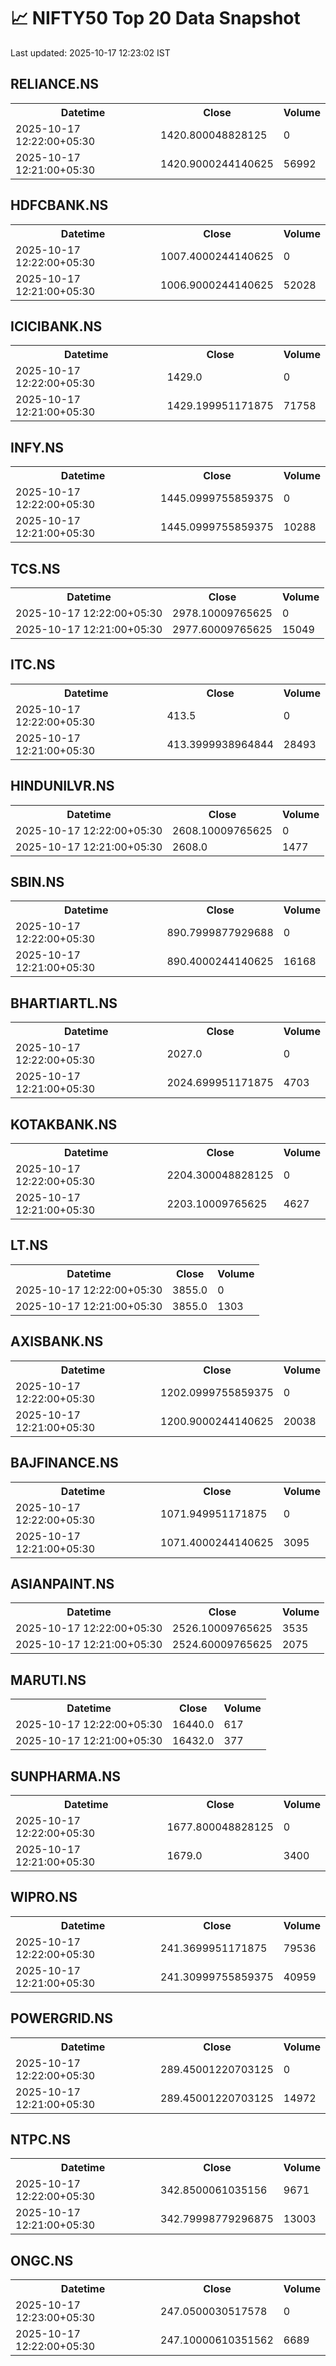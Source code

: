 # 📈 NIFTY50 Top 20 Data Snapshot

Last updated: 2025-10-17 12:23:02 IST

## RELIANCE.NS

<table>
  <tr><th>Datetime</th><th>Close</th><th>Volume</th></tr>
  <tr><td>2025-10-17 12:22:00+05:30</td><td>1420.800048828125</td><td>0</td></tr>
  <tr><td>2025-10-17 12:21:00+05:30</td><td>1420.9000244140625</td><td>56992</td></tr>
</table>

## HDFCBANK.NS

<table>
  <tr><th>Datetime</th><th>Close</th><th>Volume</th></tr>
  <tr><td>2025-10-17 12:22:00+05:30</td><td>1007.4000244140625</td><td>0</td></tr>
  <tr><td>2025-10-17 12:21:00+05:30</td><td>1006.9000244140625</td><td>52028</td></tr>
</table>

## ICICIBANK.NS

<table>
  <tr><th>Datetime</th><th>Close</th><th>Volume</th></tr>
  <tr><td>2025-10-17 12:22:00+05:30</td><td>1429.0</td><td>0</td></tr>
  <tr><td>2025-10-17 12:21:00+05:30</td><td>1429.199951171875</td><td>71758</td></tr>
</table>

## INFY.NS

<table>
  <tr><th>Datetime</th><th>Close</th><th>Volume</th></tr>
  <tr><td>2025-10-17 12:22:00+05:30</td><td>1445.0999755859375</td><td>0</td></tr>
  <tr><td>2025-10-17 12:21:00+05:30</td><td>1445.0999755859375</td><td>10288</td></tr>
</table>

## TCS.NS

<table>
  <tr><th>Datetime</th><th>Close</th><th>Volume</th></tr>
  <tr><td>2025-10-17 12:22:00+05:30</td><td>2978.10009765625</td><td>0</td></tr>
  <tr><td>2025-10-17 12:21:00+05:30</td><td>2977.60009765625</td><td>15049</td></tr>
</table>

## ITC.NS

<table>
  <tr><th>Datetime</th><th>Close</th><th>Volume</th></tr>
  <tr><td>2025-10-17 12:22:00+05:30</td><td>413.5</td><td>0</td></tr>
  <tr><td>2025-10-17 12:21:00+05:30</td><td>413.3999938964844</td><td>28493</td></tr>
</table>

## HINDUNILVR.NS

<table>
  <tr><th>Datetime</th><th>Close</th><th>Volume</th></tr>
  <tr><td>2025-10-17 12:22:00+05:30</td><td>2608.10009765625</td><td>0</td></tr>
  <tr><td>2025-10-17 12:21:00+05:30</td><td>2608.0</td><td>1477</td></tr>
</table>

## SBIN.NS

<table>
  <tr><th>Datetime</th><th>Close</th><th>Volume</th></tr>
  <tr><td>2025-10-17 12:22:00+05:30</td><td>890.7999877929688</td><td>0</td></tr>
  <tr><td>2025-10-17 12:21:00+05:30</td><td>890.4000244140625</td><td>16168</td></tr>
</table>

## BHARTIARTL.NS

<table>
  <tr><th>Datetime</th><th>Close</th><th>Volume</th></tr>
  <tr><td>2025-10-17 12:22:00+05:30</td><td>2027.0</td><td>0</td></tr>
  <tr><td>2025-10-17 12:21:00+05:30</td><td>2024.699951171875</td><td>4703</td></tr>
</table>

## KOTAKBANK.NS

<table>
  <tr><th>Datetime</th><th>Close</th><th>Volume</th></tr>
  <tr><td>2025-10-17 12:22:00+05:30</td><td>2204.300048828125</td><td>0</td></tr>
  <tr><td>2025-10-17 12:21:00+05:30</td><td>2203.10009765625</td><td>4627</td></tr>
</table>

## LT.NS

<table>
  <tr><th>Datetime</th><th>Close</th><th>Volume</th></tr>
  <tr><td>2025-10-17 12:22:00+05:30</td><td>3855.0</td><td>0</td></tr>
  <tr><td>2025-10-17 12:21:00+05:30</td><td>3855.0</td><td>1303</td></tr>
</table>

## AXISBANK.NS

<table>
  <tr><th>Datetime</th><th>Close</th><th>Volume</th></tr>
  <tr><td>2025-10-17 12:22:00+05:30</td><td>1202.0999755859375</td><td>0</td></tr>
  <tr><td>2025-10-17 12:21:00+05:30</td><td>1200.9000244140625</td><td>20038</td></tr>
</table>

## BAJFINANCE.NS

<table>
  <tr><th>Datetime</th><th>Close</th><th>Volume</th></tr>
  <tr><td>2025-10-17 12:22:00+05:30</td><td>1071.949951171875</td><td>0</td></tr>
  <tr><td>2025-10-17 12:21:00+05:30</td><td>1071.4000244140625</td><td>3095</td></tr>
</table>

## ASIANPAINT.NS

<table>
  <tr><th>Datetime</th><th>Close</th><th>Volume</th></tr>
  <tr><td>2025-10-17 12:22:00+05:30</td><td>2526.10009765625</td><td>3535</td></tr>
  <tr><td>2025-10-17 12:21:00+05:30</td><td>2524.60009765625</td><td>2075</td></tr>
</table>

## MARUTI.NS

<table>
  <tr><th>Datetime</th><th>Close</th><th>Volume</th></tr>
  <tr><td>2025-10-17 12:22:00+05:30</td><td>16440.0</td><td>617</td></tr>
  <tr><td>2025-10-17 12:21:00+05:30</td><td>16432.0</td><td>377</td></tr>
</table>

## SUNPHARMA.NS

<table>
  <tr><th>Datetime</th><th>Close</th><th>Volume</th></tr>
  <tr><td>2025-10-17 12:22:00+05:30</td><td>1677.800048828125</td><td>0</td></tr>
  <tr><td>2025-10-17 12:21:00+05:30</td><td>1679.0</td><td>3400</td></tr>
</table>

## WIPRO.NS

<table>
  <tr><th>Datetime</th><th>Close</th><th>Volume</th></tr>
  <tr><td>2025-10-17 12:22:00+05:30</td><td>241.3699951171875</td><td>79536</td></tr>
  <tr><td>2025-10-17 12:21:00+05:30</td><td>241.30999755859375</td><td>40959</td></tr>
</table>

## POWERGRID.NS

<table>
  <tr><th>Datetime</th><th>Close</th><th>Volume</th></tr>
  <tr><td>2025-10-17 12:22:00+05:30</td><td>289.45001220703125</td><td>0</td></tr>
  <tr><td>2025-10-17 12:21:00+05:30</td><td>289.45001220703125</td><td>14972</td></tr>
</table>

## NTPC.NS

<table>
  <tr><th>Datetime</th><th>Close</th><th>Volume</th></tr>
  <tr><td>2025-10-17 12:22:00+05:30</td><td>342.8500061035156</td><td>9671</td></tr>
  <tr><td>2025-10-17 12:21:00+05:30</td><td>342.79998779296875</td><td>13003</td></tr>
</table>

## ONGC.NS

<table>
  <tr><th>Datetime</th><th>Close</th><th>Volume</th></tr>
  <tr><td>2025-10-17 12:23:00+05:30</td><td>247.0500030517578</td><td>0</td></tr>
  <tr><td>2025-10-17 12:22:00+05:30</td><td>247.10000610351562</td><td>6689</td></tr>
</table>

